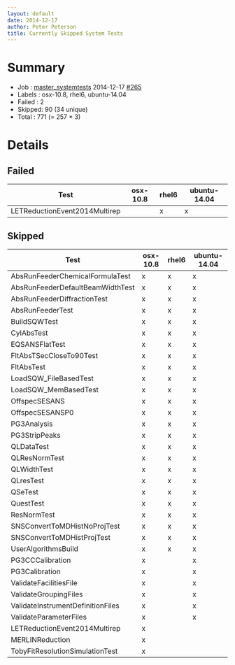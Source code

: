 ```yaml
---
layout: default
date: 2014-12-17
author: Peter Peterson
title: Currently Skipped System Tests
---
```

Summary
=======

* Job    : [master_systemtests](http://builds.mantidproject.org/job/master_systemtests/) 2014-12-17 [#265](http://builds.mantidproject.org/job/master_systemtests/265/)
* Labels : osx-10.8, rhel6, ubuntu-14.04
* Failed : 2
* Skipped: 90 (34 unique)
* Total  : 771 (= 257 * 3)

Details
=======

Failed
------

| Test                           | osx-10.8 | rhel6 | ubuntu-14.04 |
|--------------------------------|----------|-------|--------------|
| LETReductionEvent2014Multirep  |          |   x   |       x      |

Skipped
-------

| Test                               | osx-10.8 | rhel6 | ubuntu-14.04 |
|------------------------------------|----------|-------|--------------|
| AbsRunFeederChemicalFormulaTest    |     x    |   x   |       x      |
| AbsRunFeederDefaultBeamWidthTest   |     x    |   x   |       x      |
| AbsRunFeederDiffractionTest        |     x    |   x   |       x      |
| AbsRunFeederTest                   |     x    |   x   |       x      |
| BuildSQWTest                       |     x    |   x   |       x      |
| CylAbsTest                         |     x    |   x   |       x      |
| EQSANSFlatTest                     |     x    |   x   |       x      |
| FltAbsTSecCloseTo90Test            |     x    |   x   |       x      |
| FltAbsTest                         |     x    |   x   |       x      |
| LoadSQW_FileBasedTest              |     x    |   x   |       x      |
| LoadSQW_MemBasedTest               |     x    |   x   |       x      |
| OffspecSESANS                      |     x    |   x   |       x      |
| OffspecSESANSP0                    |     x    |   x   |       x      |
| PG3Analysis                        |     x    |   x   |       x      |
| PG3StripPeaks                      |     x    |   x   |       x      |
| QLDataTest                         |     x    |   x   |       x      |
| QLResNormTest                      |     x    |   x   |       x      |
| QLWidthTest                        |     x    |   x   |       x      |
| QLresTest                          |     x    |   x   |       x      |
| QSeTest                            |     x    |   x   |       x      |
| QuestTest                          |     x    |   x   |       x      |
| ResNormTest                        |     x    |   x   |       x      |
| SNSConvertToMDHistNoProjTest       |     x    |   x   |       x      |
| SNSConvertToMDHistProjTest         |     x    |   x   |       x      |
| UserAlgorithmsBuild                |     x    |   x   |       x      |
| PG3CCCalibration                   |     x    |       |       x      |
| PG3Calibration                     |     x    |       |       x      |
| ValidateFacilitiesFile             |     x    |       |       x      |
| ValidateGroupingFiles              |     x    |       |       x      |
| ValidateInstrumentDefinitionFiles  |     x    |       |       x      |
| ValidateParameterFiles             |     x    |       |       x      |
| LETReductionEvent2014Multirep      |     x    |       |              |
| MERLINReduction                    |     x    |       |              |
| TobyFitResolutionSimulationTest    |     x    |       |              |
